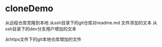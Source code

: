 # cloneDemo
从远程仓库克隆到本地
从ssh目录下的git仓库对readme.md 文件添加的文本
从ssh目录下的dev分支用户增加的文本

从https文件下的git本地仓库增加的文件

